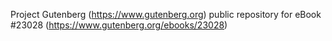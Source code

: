 Project Gutenberg (https://www.gutenberg.org) public repository for eBook #23028 (https://www.gutenberg.org/ebooks/23028)
